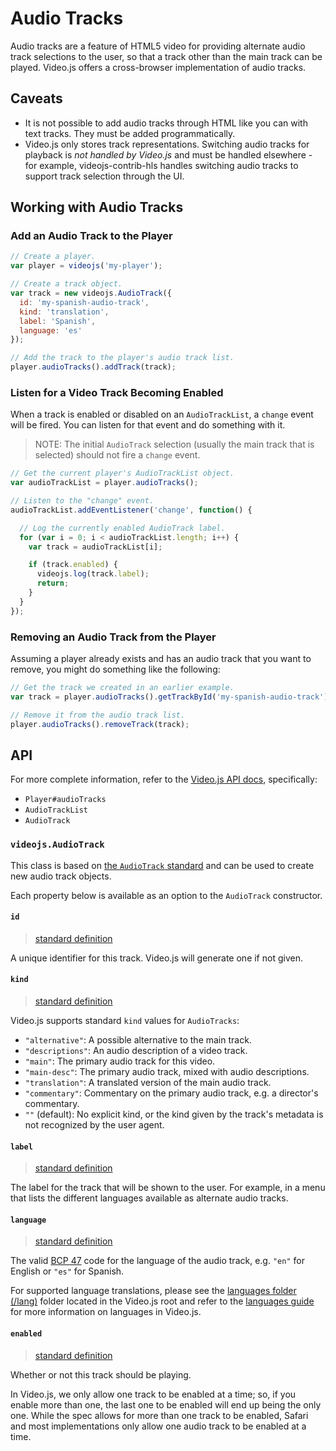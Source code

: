 # Audio Tracks
Audio tracks are a feature of HTML5 video for providing alternate audio track selections to the user, so that a track other than the main track can be played. Video.js offers a cross-browser implementation of audio tracks.

## Caveats
- It is not possible to add audio tracks through HTML like you can with text tracks. They must be added programmatically.
- Video.js only stores track representations. Switching audio tracks for playback is _not handled by Video.js_ and must be handled elsewhere - for example, videojs-contrib-hls handles switching audio tracks to support track selection through the UI.

## Working with Audio Tracks
### Add an Audio Track to the Player
```js
// Create a player.
var player = videojs('my-player');

// Create a track object.
var track = new videojs.AudioTrack({
  id: 'my-spanish-audio-track',
  kind: 'translation',
  label: 'Spanish',
  language: 'es'
});

// Add the track to the player's audio track list.
player.audioTracks().addTrack(track);
```

### Listen for a Video Track Becoming Enabled
When a track is enabled or disabled on an `AudioTrackList`, a `change` event will be fired. You can listen for that event and do something with it.

> NOTE: The initial `AudioTrack` selection (usually the main track that is selected) should not fire a `change` event.

```js
// Get the current player's AudioTrackList object.
var audioTrackList = player.audioTracks();

// Listen to the "change" event.
audioTrackList.addEventListener('change', function() {

  // Log the currently enabled AudioTrack label.
  for (var i = 0; i < audioTrackList.length; i++) {
    var track = audioTrackList[i];

    if (track.enabled) {
      videojs.log(track.label);
      return;
    }
  }
});
```

### Removing an Audio Track from the Player
Assuming a player already exists and has an audio track that you want to remove, you might do something like the following:

```js
// Get the track we created in an earlier example.
var track = player.audioTracks().getTrackById('my-spanish-audio-track');

// Remove it from the audio track list.
player.audioTracks().removeTrack(track);
```

## API
For more complete information, refer to the [Video.js API docs](http://docs.videojs.com/docs/api/index.html), specifically:

- `Player#audioTracks`
- `AudioTrackList`
- `AudioTrack`

### `videojs.AudioTrack`
This class is based on [the `AudioTrack` standard][spec-audiotrack] and can be used to create new audio track objects.

Each property below is available as an option to the `AudioTrack` constructor.

#### `id`
> [standard definition](https://html.spec.whatwg.org/multipage/embedded-content.html#dom-audiotrack-id)

A unique identifier for this track. Video.js will generate one if not given.

#### `kind`
> [standard definition](https://html.spec.whatwg.org/multipage/embedded-content.html#dom-audiotrack-kind)

Video.js supports standard `kind` values for `AudioTracks`:

- `"alternative"`: A possible alternative to the main track.
- `"descriptions"`: An audio description of a video track.
- `"main"`: The primary audio track for this video.
- `"main-desc"`: The primary audio track, mixed with audio descriptions.
- `"translation"`: A translated version of the main audio track.
- `"commentary"`: Commentary on the primary audio track, e.g. a director's commentary.
- `""` (default): No explicit kind, or the kind given by the track's metadata is not recognized by the user agent.

#### `label`
> [standard definition](https://html.spec.whatwg.org/multipage/embedded-content.html#dom-audiotrack-label)

The label for the track that will be shown to the user. For example, in a menu that lists the different languages available as alternate audio tracks.

#### `language`
> [standard definition](https://html.spec.whatwg.org/multipage/embedded-content.html#dom-audiotrack-language)

The valid [BCP 47](https://tools.ietf.org/html/bcp47) code for the language of the audio track, e.g. `"en"` for English or `"es"` for Spanish.

For supported language translations, please see the [languages folder (/lang)](https://github.com/videojs/video.js/tree/master/lang) folder located in the Video.js root and refer to the [languages guide](./languages.md) for more information on languages in Video.js.

#### `enabled`
> [standard definition](https://html.spec.whatwg.org/multipage/embedded-content.html#dom-audiotrack-enabled)

Whether or not this track should be playing.

In Video.js, we only allow one track to be enabled at a time; so, if you enable more than one, the last one to be enabled will end up being the only one. While the spec allows for more than one track to be enabled, Safari and most implementations only allow one audio track to be enabled at a time.


[spec-audiotrack]: https://html.spec.whatwg.org/multipage/embedded-content.html#audiotrack
